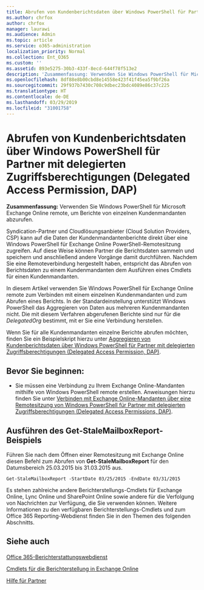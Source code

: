 ```yaml
---
title: Abrufen von Kundenberichtsdaten über Windows PowerShell für Partner mit delegierten Zugriffsberechtigungen (Delegated Access Permission, DAP)
ms.author: chrfox
author: chrfox
manager: laurawi
ms.audience: Admin
ms.topic: article
ms.service: o365-administration
localization_priority: Normal
ms.collection: Ent_O365
ms.custom: ''
ms.assetid: 893e5275-30b3-433f-8ecd-644f78f513e2
description: 'Zusammenfassung: Verwenden Sie Windows PowerShell für Microsoft Exchange Online remote, um Berichte von einzelnen Kundenmandanten abzurufen.'
ms.openlocfilehash: 8df88e8b00cbd8e14558e423f41f45ea5f9bf26a
ms.sourcegitcommit: 29f937b7430c708c9dbec23bdc4089e86c37c225
ms.translationtype: HT
ms.contentlocale: de-DE
ms.lasthandoff: 03/29/2019
ms.locfileid: "31001758"
---
```

# <a name="retrieve-customer-tenant-reporting-data-with-windows-powershell-for-delegated-access-permissions-dap-partners"></a>Abrufen von Kundenberichtsdaten über Windows PowerShell für Partner mit delegierten Zugriffsberechtigungen (Delegated Access Permission, DAP)

 **Zusammenfassung:** Verwenden Sie Windows PowerShell für Microsoft Exchange Online remote, um Berichte von einzelnen Kundenmandanten abzurufen.
  
Syndication-Partner und Cloudlösungsanbieter (Cloud Solution Providers, CSP) kann auf die Daten der Kundenmandantenberichte direkt über eine Windows PowerShell für Exchange Online PowerShell-Remotesitzung zugreifen. Auf diese Weise können Partner die Berichtsdaten sammeln und speichern und anschließend andere Vorgänge damit durchführen. Nachdem Sie eine Remoteverbindung hergestellt haben, entspricht das Abrufen von Berichtsdaten zu einem Kundenmandanten dem Ausführen eines Cmdlets für einen Kundenmandanten.
  
In diesem Artikel verwenden Sie Windows PowerShell für Exchange Online remote zum Verbinden mit einem einzelnen Kundenmandanten und zum Abrufen eines Berichts. In der Standardeinstellung unterstützt Windows PowerShell das Aggregieren von Daten aus mehreren Kundenmandanten nicht. Die mit diesem Verfahren abgerufenen Berichte sind nur für die  _DelegatedOrg_ bestimmt, mit er Sie eine Verbindung herstellen.
  
Wenn Sie für alle Kundenmandanten einzelne Berichte abrufen möchten, finden Sie ein Beispielskript hierzu unter [Aggregieren von Kundenberichtsdaten über Windows PowerShell für Partner mit delegierten Zugriffsberechtigungen (Delegated Access Permission, DAP)](aggregate-customer-reporting-data-via-windows-powershell-for-delegated-access-pe.md).
  
## <a name="before-you-begin"></a>Bevor Sie beginnen:

- Sie müssen eine Verbindung zu Ihrem Exchange Online-Mandanten mithilfe von Windows PowerShell remote erstellen. Anweisungen hierzu finden Sie unter [Verbinden mit Exchange Online-Mandanten über eine Remotesitzung von Windows PowerShell für Partner mit delegierten Zugriffsberechtigungen (Delegated Access Permissions, DAP)](connect-to-exchange-online-tenants-with-remote-windows-powershell-for-delegated.md).
    
## <a name="run-the-get-stalemailboxreport-sample"></a>Ausführen des Get-StaleMailboxReport-Beispiels

Führen Sie nach dem Öffnen einer Remotesitzung mit Exchange Online diesen Befehl zum Abrufen von **Get-StaleMailboxReport** für den Datumsbereich 25.03.2015 bis 31.03.2015 aus.
  
```
Get-StaleMailboxReport -StartDate 03/25/2015 -EndDate 03/31/2015
```

Es stehen zahlreiche andere Berichterstellungs-Cmdlets für Exchange Online, Lync Online und SharePoint Online sowie andere für die Verfolgung von Nachrichten zur Verfügung, die Sie verwenden können. Weitere Informationen zu den verfügbaren Berichterstellungs-Cmdlets und zum Office 365 Reporting-Webdienst finden Sie in den Themen des folgenden Abschnitts.
  
## <a name="see-also"></a>Siehe auch

#### 

[Office 365-Berichterstattungswebdienst](https://go.microsoft.com/fwlink/p/?LinkId=532777)
  
[Cmdlets für die Berichterstellung in Exchange Online](https://go.microsoft.com/fwlink/p/?LinkId=526430)
  
[Hilfe für Partner](https://go.microsoft.com/fwlink/p/?LinkID=533477)

